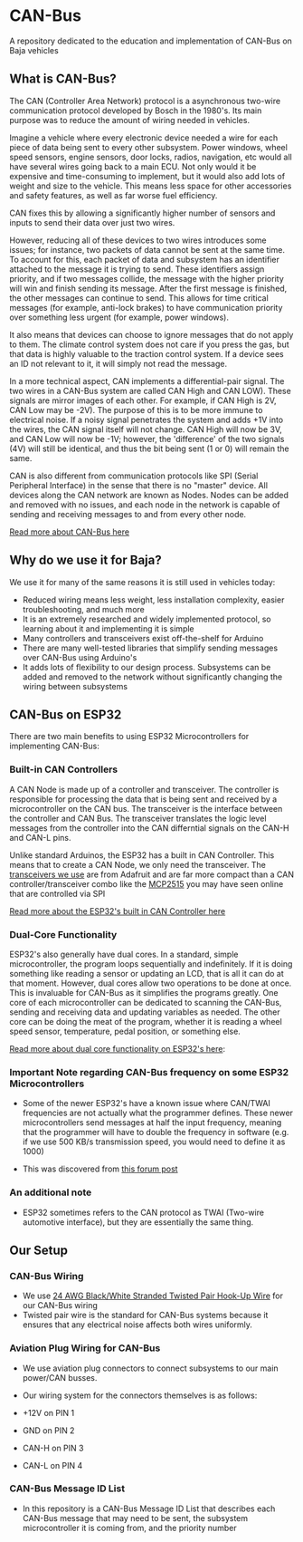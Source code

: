 # CAN-Bus
A repository dedicated to the education and implementation of CAN-Bus on Baja vehicles

## What is CAN-Bus?

The CAN (Controller Area Network) protocol is a asynchronous two-wire communication protocol developed by Bosch in the 1980's. Its main purpose was to reduce the amount of wiring needed in vehicles.

Imagine a vehicle where every electronic device needed a wire for each piece of data being sent to every other subsystem. Power windows, wheel speed sensors, engine sensors, door locks, radios, navigation, etc would all have several wires going back to a main ECU. Not only would it be expensive and time-consuming to implement, but it would also add lots of weight and size to the vehicle. This means less space for other accessories and safety features, as well as far worse fuel efficiency.

CAN fixes this by allowing a significantly higher number of sensors and inputs to send their data over just two wires.

However, reducing all of these devices to two wires introduces some issues; for instance, two packets of data cannot be sent at the same time. To account for this, each packet of data and subsystem has an identifier attached to the message it is trying to send. These identifiers assign priority, and if two messages collide, the message with the higher priority will win and finish sending its message. After the first message is finished, the other messages can continue to send. This allows for time critical messages (for example, anti-lock brakes) to have communication priority over something less urgent (for example, power windows).

It also means that devices can choose to ignore messages that do not apply to them. The climate control system does not care if you press the gas, but that data is highly valuable to the traction control system. If a device sees an ID not relevant to it, it will simply not read the message.

In a more technical aspect, CAN implements a differential-pair signal. The two wires in a CAN-Bus system are called CAN High and CAN LOW). These signals are mirror images of each other. For example, if CAN High is 2V, CAN Low may be -2V). The purpose of this is to be more immune to electrical noise. If a noisy signal penetrates the system and adds +1V into the wires, the CAN signal itself will not change. CAN High will now be 3V, and CAN Low will now be -1V; however, the 'difference' of the two signals (4V) will still be identical, and thus the bit being sent (1 or 0) will remain the same.

CAN is also different from communication protocols like SPI (Serial Peripheral Interface) in the sense that there is no "master" device. All devices along the CAN network are known as Nodes. Nodes can be added and removed with no issues, and each node in the network is capable of sending and receiving messages to and from every other node.

[Read more about CAN-Bus here](https://www.autopi.io/blog/can-bus-explained/)

## Why do we use it for Baja?

We use it for many of the same reasons it is still used in vehicles today:
* Reduced wiring means less weight, less installation complexity, easier troubleshooting, and much more
* It is an extremely researched and widely implemented protocol, so learning about it and implementing it is simple
* Many controllers and transceivers exist off-the-shelf for Arduino
* There are many well-tested libraries that simplify sending messages over CAN-Bus using Arduino's
* It adds lots of flexibility to our design process. Subsystems can be added and removed to the network without significantly changing the wiring between subsystems

## CAN-Bus on ESP32

There are two main benefits to using ESP32 Microcontrollers for implementing CAN-Bus:

### Built-in CAN Controllers

A CAN Node is made up of a controller and transceiver. The controller is responsible for processing the data that is being sent and received by a microcontroller on the CAN bus. The transceiver is the interface between the controller and CAN Bus. The transceiver translates the logic level messages from the controller into the CAN differntial signals on the CAN-H and CAN-L pins.

Unlike standard Arduinos, the ESP32 has a built in CAN Controller. This means that to create a CAN Node, we only need the transceiver. The [transceivers we use](https://www.adafruit.com/product/5708) are from Adafruit and are far more compact than a CAN controller/transceiver combo like the [MCP2515](https://www.amazon.com/HiLetgo-MCP2515-TJA1050-Receiver-Arduino/dp/B01D0WSEWU) you may have seen online that are controlled via SPI

[Read more about the ESP32's built in CAN Controller here](https://docs.espressif.com/projects/esp-idf/en/release-v3.3/api-reference/peripherals/can.html)

### Dual-Core Functionality

ESP32's also generally have dual cores. In a standard, simple microcontroller, the program loops sequentially and indefinitely. If it is doing something like reading a sensor or updating an LCD, that is all it can do at that moment. However, dual cores allow two operations to be done at once. This is invaluable for CAN-Bus as it simplifies the programs greatly. One core of each microcontroller can be dedicated to scanning the CAN-Bus, sending and receiving data and updating variables as needed. The other core can be doing the meat of the program, whether it is reading a wheel speed sensor, temperature, pedal position, or something else.

[Read more about dual core functionality on ESP32's here](https://randomnerdtutorials.com/esp32-dual-core-arduino-ide/):

### Important Note regarding CAN-Bus frequency on some ESP32 Microcontrollers

* Some of the newer ESP32's have a known issue where CAN/TWAI frequencies are not actually what the programmer defines. These newer microcontrollers send messages at half the input frequency, meaning that the programmer will have to double the frequency in software (e.g. if we use 500 KB/s transmission speed, you would need to define it as 1000) 

* This was discovered from [this forum post](https://www.eevblog.com/forum/microcontrollers/psa-esp32-can-frequency-assignment-broken-in-chip-revision/)

### An additional note

* ESP32 sometimes refers to the CAN protocol as TWAI (Two-wire automotive interface), but they are essentially the same thing.

## Our Setup

### CAN-Bus Wiring

* We use [24 AWG Black/White Stranded Twisted Pair Hook-Up Wire](https://www.jameco.com/z/224BW-C-R-Jameco-ValuePro-24-AWG-Black-White-Stranded-Twisted-Pair-Hook-Up-Wire-100-Feet_173164.html) for our CAN-Bus wiring
* Twisted pair wire is the standard for CAN-Bus systems because it ensures that any electrical noise affects both wires uniformly.

### Aviation Plug Wiring for CAN-Bus

* We use aviation plug connectors to connect subsystems to our main power/CAN busses.
* Our wiring system for the connectors themselves is as follows:

* +12V on PIN 1
* GND on PIN 2
* CAN-H on PIN 3
* CAN-L on PIN 4

### CAN-Bus Message ID List

* In this repository is a CAN-Bus Message ID List that describes each CAN-Bus message that may need to be sent, the subsystem microcontroller it is coming from, and the priority number 
